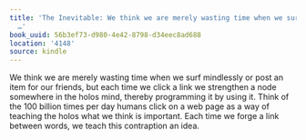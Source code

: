 ```yaml
---
title: 'The Inevitable: We think we are merely wasting time when we surf mindlessly
  …'
book_uuid: 56b3ef73-d980-4e42-8798-d34eec8ad688
location: '4148'
source: kindle
---
```


We think we are merely wasting time when we surf mindlessly or post an item for our friends, but each time we click a link we strengthen a node somewhere in the holos mind, thereby programming it by using it. Think of the 100 billion times per day humans click on a web page as a way of teaching the holos what we think is important. Each time we forge a link between words, we teach this contraption an idea.